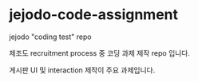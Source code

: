 # jejodo-code-assignment
jejodo "coding test" repo

제조도 recruitment process 중 코딩 과제 제작 repo 입니다.

게시판 UI 및 interaction 제작이 주요 과제입니다.

